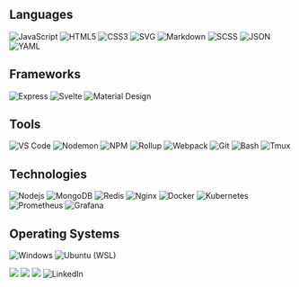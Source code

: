 ## Languages
![JavaScript](https://img.shields.io/badge/javascript-black?style=for-the-badge&logo=javascript)
![HTML5](https://img.shields.io/badge/html5-black?style=for-the-badge&logo=html5)
![CSS3](https://img.shields.io/badge/css3-black?style=for-the-badge&logo=css3)
![SVG](https://img.shields.io/badge/svg-black?style=for-the-badge&logo=svg)
![Markdown](https://img.shields.io/badge/markdown-black?style=for-the-badge&logo=markdown)
![SCSS](https://img.shields.io/badge/scss-black?style=for-the-badge&logo=sass)
![JSON](https://img.shields.io/badge/json-black?style=for-the-badge&logo=json)
![YAML](https://img.shields.io/badge/yaml-black?style=for-the-badge&logo=yaml)

## Frameworks 
![Express](https://img.shields.io/badge/express-black?style=for-the-badge&logo=express)
![Svelte](https://img.shields.io/badge/svelte-black?style=for-the-badge&logo=svelte)
![Material Design](https://img.shields.io/badge/material%20Design-black?style=for-the-badge&logo=materialdesign)


## Tools
![VS Code](https://img.shields.io/badge/vs%20code-black?style=for-the-badge&logo=visualstudiocode)
![Nodemon](https://img.shields.io/badge/nodemon-black?style=for-the-badge&logo=nodemon)
![NPM](https://img.shields.io/badge/npm-black?style=for-the-badge&logo=npm)
![Rollup](https://img.shields.io/badge/rollup-black?style=for-the-badge&logo=rollup.js)
![Webpack](https://img.shields.io/badge/webpack-black?style=for-the-badge&logo=webpack)
![Git](https://img.shields.io/badge/git-black?style=for-the-badge&logo=git)
![Bash](https://img.shields.io/badge/bash-black?style=for-the-badge&logo=gnu-bash&logoColor=white)
![Tmux](https://img.shields.io/badge/tmux-black?style=for-the-badge&logo=tmux)

## Technologies
![Nodejs](https://img.shields.io/badge/node.js-black?style=for-the-badge&logo=node.js)
![MongoDB](https://img.shields.io/badge/mongodb-black?style=for-the-badge&logo=mongodb)
![Redis](https://img.shields.io/badge/redis-black?style=for-the-badge&logo=redis)
![Nginx](https://img.shields.io/badge/nginx-black?style=for-the-badge&logo=nginx)
![Docker](https://img.shields.io/badge/docker-black?style=for-the-badge&logo=docker)
![Kubernetes](https://img.shields.io/badge/kubernetes-black?style=for-the-badge&logo=kubernetes)
![Prometheus](https://img.shields.io/badge/prometheus-black?style=for-the-badge&logo=prometheus)
![Grafana](https://img.shields.io/badge/grafana-black?style=for-the-badge&logo=grafana)

## Operating Systems
![Windows](https://img.shields.io/badge/Windows-black?style=for-the-badge&logo=Windows)
![Ubuntu (WSL)](https://img.shields.io/badge/ubuntu%20%28wsl%29-black?style=for-the-badge&logo=ubuntu)

<img src="http://github-profile-summary-cards.vercel.app/api/cards/profile-details?username=GoHarder&theme=transparent" />

<!-- <img src="https://github-readme-streak-stats.herokuapp.com/?user=GoHarder&hide_border=true&card_width=338&theme=transparent" /> -->

<img src="https://github-readme-streak-stats.herokuapp.com/?user=GoHarder&hide_border=true&theme=transparent" />

<img src="http://github-profile-summary-cards.vercel.app/api/cards/stats?username=GoHarder&theme=transparent" />

<!-- <img src="https://github-readme-stats.vercel.app/api/top-langs/?username=GoHarder&langs_count=10&layout=default&card_width=699&hide_border=true&theme=transparent" /> -->

<img src="https://img.shields.io/badge/LinkedIn-blue?style=flat-square&logo=linkedin" alt="LinkedIn">

